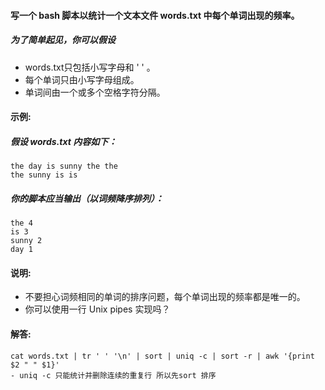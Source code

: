 #### 写一个 bash 脚本以统计一个文本文件 words.txt 中每个单词出现的频率。
##### 为了简单起见，你可以假设
- words.txt只包括小写字母和 ' ' 。
- 每个单词只由小写字母组成。
- 单词间由一个或多个空格字符分隔。

#### 示例:
##### 假设 words.txt 内容如下：
```shell script
the day is sunny the the
the sunny is is
```
##### 你的脚本应当输出（以词频降序排列）：
```shell script
the 4
is 3
sunny 2
day 1
```

#### 说明:
- 不要担心词频相同的单词的排序问题，每个单词出现的频率都是唯一的。
- 你可以使用一行 Unix pipes 实现吗？

#### 解答:

```shell script
cat words.txt | tr ' ' '\n' | sort | uniq -c | sort -r | awk '{print $2 " " $1}'
- uniq -c 只能统计并删除连续的重复行 所以先sort 排序
```